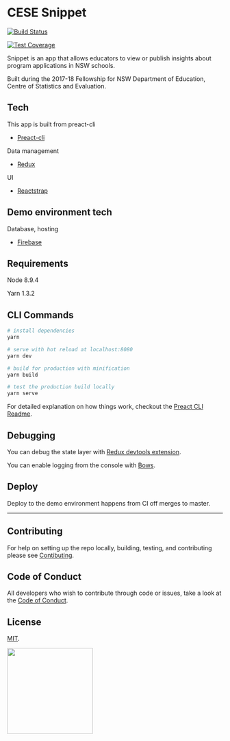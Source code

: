 # CESE Snippet

[![Build Status](https://travis-ci.org/CodeforAustralia/cese-snippet.svg?branch=master&)](https://travis-ci.org/CodeforAustralia/cese-snippet)

[![Test Coverage](https://api.codeclimate.com/v1/badges/2092e91a51aa5a067495/test_coverage)](https://codeclimate.com/github/CodeforAustralia/cese-snippet/test_coverage)


Snippet is an app that allows educators to view or publish insights about program applications in NSW schools.

Built during the 2017-18 Fellowship for NSW Department of Education, Centre of Statistics and Evaluation.


## Tech  

This app is built from preact-cli
- [Preact-cli](https://github.com/developit/preact-cli)

Data management 
- [Redux](https://redux.js.org)

UI
- [Reactstrap](https://reactstrap.github.io)


## Demo environment tech

Database, hosting
- [Firebase](https://firebase.com)


## Requirements

Node 8.9.4

Yarn 1.3.2


## CLI Commands

``` bash
# install dependencies
yarn

# serve with hot reload at localhost:8080
yarn dev

# build for production with minification
yarn build

# test the production build locally
yarn serve
```

For detailed explanation on how things work, checkout the [Preact CLI Readme](https://github.com/developit/preact-cli/blob/master/README.md).


## Debugging

You can debug the state layer with [Redux devtools extension](https://chrome.google.com/webstore/detail/redux-devtools/lmhkpmbekcpmknklioeibfkpmmfibljd).


You can enable logging from the console with [Bows](https://www.npmjs.com/package/bows).


## Deploy

Deploy to the demo environment happens from CI off merges to master.


---

## Contributing

For help on setting up the repo locally, building, testing, and contributing
please see [Contibuting](https://github.com/CodeforAustralia/standards/blob/master/templates/CONTRIBUTING.md).

## Code of Conduct

All developers who wish to contribute through code or issues, take a look at the
[Code of Conduct](https://github.com/CodeforAustralia/standards/blob/master/templates/CODE_OF_CONDUCT.md).

## License

[MIT](https://github.com/CodeforAustralia/cese-snippet/blob/master/LICENSE).


<img src="https://codeforaustralia.org/wp-content/uploads/2017/11/Main-Logo-Black-1.png" width="200" />


